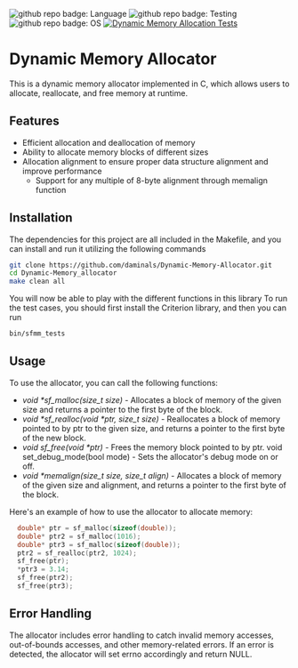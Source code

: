 ![github repo badge: Language](https://img.shields.io/badge/Language-C-181717?color=blue) ![github repo badge: Testing](https://img.shields.io/badge/Testing-Criterion-181717?color=orange) ![github repo badge: OS](https://img.shields.io/badge/OS-Linux-181717?color=yellow) [![Dynamic Memory Allocation Tests](https://github.com/daminals/Dynamic-Memory-Allocator/actions/workflows/dynamicmemalloc.yml/badge.svg)](https://github.com/daminals/Dynamic-Memory-Allocator/actions/workflows/dynamicmemalloc.yml)
# Dynamic Memory Allocator

This is a dynamic memory allocator implemented in C, which allows users to allocate, reallocate, and free memory at runtime.

## Features

- Efficient allocation and deallocation of memory
- Ability to allocate memory blocks of different sizes
- Allocation alignment to ensure proper data structure alignment and improve performance
  - Support for any multiple of 8-byte alignment through memalign function

## Installation

The dependencies for this project are all included in the Makefile, and you can install and run it utilizing the following commands
```bash
git clone https://github.com/daminals/Dynamic-Memory-Allocator.git
cd Dynamic-Memory_allocator
make clean all
```
You will now be able to play with the different functions in this library
To run the test cases, you should first install the Criterion library, and then you can run 
```bash
bin/sfmm_tests
```


## Usage

To use the allocator, you can call the following functions:

- _void *sf_malloc(size_t size)_ - Allocates a block of memory of the given size and returns a pointer to the first byte of the block.
- _void *sf_realloc(void *ptr, size_t size)_ - Reallocates a block of memory pointed to by ptr to the given size, and returns a pointer to the first byte of the new block.
- _void sf_free(void *ptr)_ - Frees the memory block pointed to by ptr.
void set_debug_mode(bool mode) - Sets the allocator's debug mode on or off.
- _void *memalign(size_t size, size_t align)_ - Allocates a block of memory of the given size and alignment, and returns a pointer to the first byte of the block.

Here's an example of how to use the allocator to allocate memory:

```c
  double* ptr = sf_malloc(sizeof(double));
  double* ptr2 = sf_malloc(1016);
  double* ptr3 = sf_malloc(sizeof(double));
  ptr2 = sf_realloc(ptr2, 1024);
  sf_free(ptr);
  *ptr3 = 3.14;
  sf_free(ptr2);
  sf_free(ptr3);
```

## Error Handling

The allocator includes error handling to catch invalid memory accesses, out-of-bounds accesses, and other memory-related errors. If an error is detected, the allocator will set errno accordingly and return NULL.
